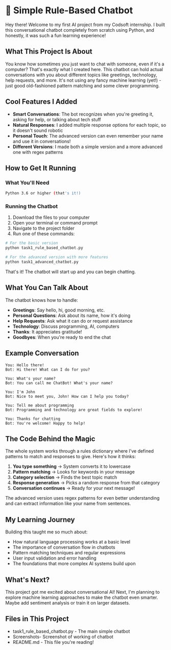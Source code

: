 # 🤖 Simple Rule-Based Chatbot

Hey there! Welcome to my first AI project from my Codsoft internship. I built this conversational chatbot completely from scratch using Python, and honestly, it was such a fun learning experience!

## What This Project Is About

You know how sometimes you just want to chat with someone, even if it's a computer? That's exactly what I created here. This chatbot can hold actual conversations with you about different topics like greetings, technology, help requests, and more. It's not using any fancy machine learning (yet!) - just good old-fashioned pattern matching and some clever programming.

## Cool Features I Added

- **Smart Conversations**: The bot recognizes when you're greeting it, asking for help, or talking about tech stuff
- **Natural Responses**: I added multiple response options for each topic, so it doesn't sound robotic
- **Personal Touch**: The advanced version can even remember your name and use it in conversations!
- **Different Versions**: I made both a simple version and a more advanced one with regex patterns

## How to Get It Running

### What You'll Need
```bash
Python 3.6 or higher (that's it!)
```

### Running the Chatbot
1. Download the files to your computer
2. Open your terminal or command prompt
3. Navigate to the project folder
4. Run one of these commands:

```bash
# For the basic version
python task1_rule_based_chatbot.py

# For the advanced version with more features
python task1_advanced_chatbot.py
```

That's it! The chatbot will start up and you can begin chatting.

## What You Can Talk About

The chatbot knows how to handle:
- **Greetings**: Say hello, hi, good morning, etc.
- **Personal Questions**: Ask about its name, how it's doing
- **Help Requests**: Ask what it can do or request assistance  
- **Technology**: Discuss programming, AI, computers
- **Thanks**: It appreciates gratitude!
- **Goodbyes**: When you're ready to end the chat

## Example Conversation

```
You: Hello there!
Bot: Hi there! What can I do for you?

You: What's your name?
Bot: You can call me ChatBot! What's your name?

You: I'm John
Bot: Nice to meet you, John! How can I help you today?

You: Tell me about programming
Bot: Programming and technology are great fields to explore!

You: Thanks for chatting
Bot: You're welcome! Happy to help!
```

## The Code Behind the Magic

The whole system works through a rules dictionary where I've defined patterns to match and responses to give. Here's how it thinks:

1. **You type something** → System converts it to lowercase
2. **Pattern matching** → Looks for keywords in your message  
3. **Category selection** → Finds the best topic match
4. **Response generation** → Picks a random response from that category
5. **Conversation continues** → Ready for your next message!

The advanced version uses regex patterns for even better understanding and can extract information like your name from sentences.

## My Learning Journey

Building this taught me so much about:
- How natural language processing works at a basic level
- The importance of conversation flow in chatbots
- Pattern matching techniques and regular expressions
- User input validation and error handling
- The foundations that more complex AI systems build upon

## What's Next?

This project got me excited about conversational AI! Next, I'm planning to explore machine learning approaches to make the chatbot even smarter. Maybe add sentiment analysis or train it on larger datasets.

## Files in This Project

- task1_rule_based_chatbot.py - The main simple chatbot
-  Screenshots- Screenshot of working of chatbot
- README.md - This file you're reading!

